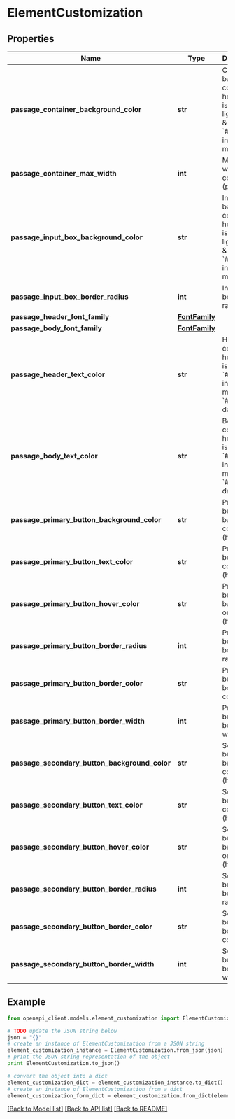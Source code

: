 # ElementCustomization


## Properties
Name | Type | Description | Notes
------------ | ------------- | ------------- | -------------
**passage_container_background_color** | **str** | Container background color in hex. Default is &#x60;#ffffff&#x60; in light mode &amp; &#x60;#383838&#x60; in dark mode.  | [optional] 
**passage_container_max_width** | **int** | Maximum width of container (px) | [optional] [default to 300]
**passage_input_box_background_color** | **str** | Input box background color in hex. Default is &#x60;#ffffff&#x60; in light mode &amp; &#x60;#4b4b4b&#x60; in dark mode.  | [optional] 
**passage_input_box_border_radius** | **int** | Input box border radius (px) | [optional] [default to 5]
**passage_header_font_family** | [**FontFamily**](FontFamily.md) |  | [optional] 
**passage_body_font_family** | [**FontFamily**](FontFamily.md) |  | [optional] 
**passage_header_text_color** | **str** | Header text color in hex. Default is &#x60;#222222&#x60; in light mode &amp; &#x60;#f3f3f3&#x60; in dark mode.  | [optional] 
**passage_body_text_color** | **str** | Body text color in hex. Default is &#x60;#222222&#x60; in light mode &amp; &#x60;#f3f3f3&#x60; in dark mode.  | [optional] 
**passage_primary_button_background_color** | **str** | Primary button background colour (hex) | [optional] [default to '#121212']
**passage_primary_button_text_color** | **str** | Primary button font colour (hex) | [optional] [default to '#f3f3f3']
**passage_primary_button_hover_color** | **str** | Primary button background on hover (hex) | [optional] [default to '#4d4d4d']
**passage_primary_button_border_radius** | **int** | Primary button border radius (px) | [optional] [default to 5]
**passage_primary_button_border_color** | **str** | Primary button border color | [optional] [default to '#121212']
**passage_primary_button_border_width** | **int** | Primary button border width (px) | [optional] [default to 0]
**passage_secondary_button_background_color** | **str** | Secondary button background colour (hex) | [optional] [default to '#ffffff']
**passage_secondary_button_text_color** | **str** | Secondary button font colour (hex) | [optional] [default to '#222222']
**passage_secondary_button_hover_color** | **str** | Secondary button background on hover (hex) | [optional] [default to '#d7d7d7']
**passage_secondary_button_border_radius** | **int** | Secondary button border radius (px) | [optional] [default to 5]
**passage_secondary_button_border_color** | **str** | Secondary button border color | [optional] [default to '#d7d7d7']
**passage_secondary_button_border_width** | **int** | Secondary button border width (px) | [optional] [default to 1]

## Example

```python
from openapi_client.models.element_customization import ElementCustomization

# TODO update the JSON string below
json = "{}"
# create an instance of ElementCustomization from a JSON string
element_customization_instance = ElementCustomization.from_json(json)
# print the JSON string representation of the object
print ElementCustomization.to_json()

# convert the object into a dict
element_customization_dict = element_customization_instance.to_dict()
# create an instance of ElementCustomization from a dict
element_customization_form_dict = element_customization.from_dict(element_customization_dict)
```
[[Back to Model list]](../README.md#documentation-for-models) [[Back to API list]](../README.md#documentation-for-api-endpoints) [[Back to README]](../README.md)


